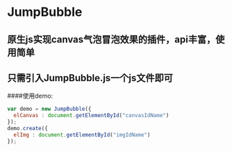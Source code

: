 # JumpBubble
## 原生js实现canvas气泡冒泡效果的插件，api丰富，使用简单
## 只需引入JumpBubble.js一个js文件即可

####使用demo:
```javascript
var demo = new JumpBubble({
  elCanvas : document.getElementById("canvasIdName")
});
demo.create({
  elImg : document.getElementById("imgIdName")
});
```